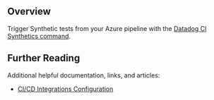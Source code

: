 ## Overview

Trigger Synthetic tests from your Azure pipeline with the [Datadog CI Synthetics command][1].

## Further Reading

Additional helpful documentation, links, and articles:

- [CI/CD Integrations Configuration][2]

[1]: https://github.com/DataDog/datadog-ci
[2]: https://docs.datadoghq.com/synthetics/cicd_integrations/configuration
